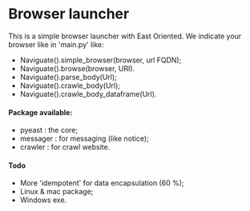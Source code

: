 # Browser launcher

This is a simple browser launcher with East Oriented. We indicate your browser like in 'main.py' like:

* Naviguate().simple_browser(browser, url FQDN);
* Naviguate().browse(browser, URI).
* Naviguate().parse_body(Url);
* Naviguate().crawle_body(Url);
* Naviguate().crawle_body_dataframe(Url).

#### Package available:

* pyeast : the core;
* messager : for messaging (like notice);
* crawler : for crawl website.

#### Todo

* More 'idempotent' for data encapsulation (60 %);
* Linux & mac package;
* Windows exe.
